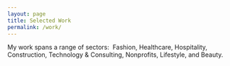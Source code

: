 ```yaml
---
layout: page
title: Selected Work
permalink: /work/
---
```


<p class="main-text">My work spans a range of sectors:  Fashion, Healthcare, Hospitality, Construction, Technology & Consulting, Nonprofits, Lifestyle, and Beauty.</p>
